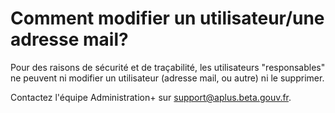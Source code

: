 # Comment modifier un utilisateur/une adresse mail?

Pour des raisons de sécurité et de traçabilité, les utilisateurs "responsables" ne peuvent ni modifier un utilisateur \(adresse mail, ou autre\) ni le supprimer. 

Contactez l'équipe Administration+ sur [support@aplus.beta.gouv.fr](mailto:support@aplus.beta.gouv.fr).


